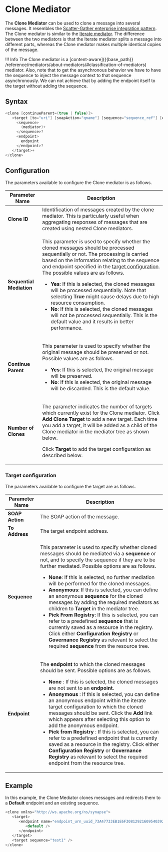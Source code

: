 # Clone Mediator

The **Clone Mediator** can be used to clone a message into several messages. It resembles the [Scatter-Gather enterprise integration pattern](https://wso2docs.atlassian.net/wiki/spaces/EIP/pages/48791738/Scatter-Gather). The Clone mediator is similar to the [Iterate mediator]({{base_path}}/reference/mediators/iterate-mediator). The difference between the two mediators is that the Iterate mediator splits a message into different parts, whereas the Clone mediator makes multiple identical copies of the message.

!!! Info
    The Clone mediator is a [content-aware]({{base_path}}
/reference/mediators/about-mediators/#classification-of-mediators) mediator. Also, note that to get the 
asynchronous behavior we have to have the sequence to inject the message context to that sequence asynchronously. We 
can not achieve that by adding the endpoint itself to the target without adding the sequence.

## Syntax

``` java
<clone [continueParent=(true | false)]>
   <target [to="uri"] [soapAction="qname"] [sequence="sequence_ref"] [endpoint="endpoint_ref"]>
     <sequence>
       (mediator)+
     </sequence>?
     <endpoint>
       endpoint
     </endpoint>?
   </target>+
</clone>
```

## Configuration

The parameters available to configure the Clone mediator is as follows.

<table>
<thead>
<tr class="header">
<th>Parameter Name</th>
<th>Description</th>
</tr>
</thead>
<tbody>
<tr class="odd">
<td><strong>Clone ID</strong></td>
<td>Identification of messages created by the clone mediator. This is particularly useful when aggregating responses of messages that are created using nested Clone mediators.</td>
</tr>
<tr class="even">
<td><strong>Sequential Mediation</strong></td>
<td><p>This parameter is used to specify whether the cloned messages should be processed sequentially or not. The processing is carried based on the information relating to the sequence and endpoint specified in the <a href="#target-configuration">target configuration</a>. The possible values are as follows.</p>
<ul>
<li><strong>Yes</strong>: If this is selected, the cloned messages will be processed sequentially. Note that selecting <strong>True</strong> might cause delays due to high resource consumption.</li>
<li><strong>No</strong>: If this is selected, the cloned messages will not be processed sequentially. This is the default value and it results in better performance.</li>
</ul></td>
</tr>
<tr class="odd">
<td><strong>Continue Parent</strong></td>
<td><p>This parameter is used to specify whether the original message should be preserved or not. Possible values are as follows.</p>
<ul>
<li><strong>Yes</strong>: If this is selected, the original message will be preserved.</li>
<li><strong>No</strong>: If this is selected, the original message will be discarded. This is the default value.</li>
</ul></td>
</tr>
<tr class="even">
<td><div class="content-wrapper">
<strong>Number of Clones</strong>
</div></td>
<td><div class="content-wrapper">
<p>The parameter indicates the number of targets which currently exist for the Clone mediator. Click <strong>Add Clone Target</strong> to add a new target. Each time you add a target, it will be added as a child of the Clone mediator in the mediator tree as shown below.</p>
<p>Click <strong>Target</strong> to add the target configuration as described below.</p>
</div></td>
</tr>
</tbody>
</table>

### Target configuration

The parameters available to configure the target are as follows.

<table>
<thead>
<tr class="header">
<th>Parameter Name</th>
<th>Description</th>
</tr>
</thead>
<tbody>
<tr class="odd">
<td><strong>SOAP Action</strong></td>
<td>The SOAP action of the message.</td>
</tr>
<tr class="even">
<td><strong>To Address</strong></td>
<td>The target endpoint address.</td>
</tr>
<tr class="odd">
<td><strong>Sequence</strong></td>
<td><p>This parameter is used to specify whether cloned messages should be mediated via a <b>sequence</b> or not, and to specify the sequence if they are to be further mediated. Possible options are as follows.</p>
<ul>
<li><strong>None</strong>: If this is selected, no further mediation will be performed for the cloned messages.</li>
<li><strong>Anonymous</strong>: If this is selected, you can define an anonymous <b>sequence</b> for the cloned messages by adding the required mediators as children to <strong>Target</strong> in the mediator tree.</li>
<li><strong>Pick From Registry</strong>: If this is selected, you can refer to a predefined <b>sequence</b> that is currently saved as a resource in the registry. Click either <strong>Configuration Registry</strong> or <strong>Governance Registry</strong> as relevant to select the required <b>sequence</b> from the resource tree.</li>
</ul></td>
</tr>
<tr class="even">
<td><strong>Endpoint</strong></td>
<td><p>The <b>endpoint</b> to which the cloned messages should be sent. Possible options are as follows.</p>
<ul>
<li><strong>None</strong> : If this is selected, the cloned messages are not sent to an <b>endpoint</b>.</li>
<li><strong>Anonymous</strong> : If this is selected, you can define an anonymous endpoint within the iterate target configuration to which the cloned messages should be sent. Click the <strong>Add</strong> link which appears after selecting this option to add the anonymous endpoint. </li>
<li><strong>Pick from Registry</strong> : If this is selected, you can refer to a predefined endpoint that is currently saved as a resource in the registry. Click either <strong>Configuration Registry</strong> or <strong>Governance Registry</strong> as relevant to select the required endpoint from the resource tree.</li>
</ul></td>
</tr>
</tbody>
</table>

## Example

In this example, the Clone Mediator clones messages and redirects them to a **Default** endpoint and an existing sequence.

``` java
<clone xmlns="http://ws.apache.org/ns/synapse">
   <target>
      <endpoint name="endpoint_urn_uuid_73A47733EB1E6F30812921609540392-849227072">
         <default />
      </endpoint>
   </target>
   <target sequence="test1" />
</clone>
```
